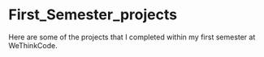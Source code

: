 # First_Semester_projects

Here are some of the projects that I completed within my first semester at WeThinkCode.
